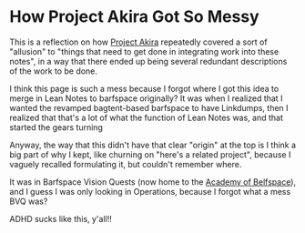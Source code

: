 # How Project Akira Got So Messy

This is a reflection on how [Project Akira](vbfwb-sefpv-wx8hg-5wts5-s3zmc) repeatedly covered a sort of "allusion" to "things that need to get done in integrating work into these notes", in a way that there ended up being several redundant descriptions of the work to be done.

I think this page is such a mess because I forgot where I got this idea to merge in Lean Notes to barfspace originally? It was when I realized that I wanted the revamped bagtent-based barfspace to have Linkdumps, then I realized that that's a lot of what the function of Lean Notes was, and that started the gears turning

Anyway, the way that this didn't have that clear "origin" at the top is I think a big part of why I kept, like churning on "here's a related project", because I vaguely recalled formulating it, but couldn't remember where.

It was in Barfspace Vision Quests (now home to the [Academy of Belfspace](n30v4-dw8dc-c98hz-wyaay-1vf8j)), and I guess I was only looking in Operations, because I forgot what a mess BVQ was?

ADHD sucks like this, y'all!!
